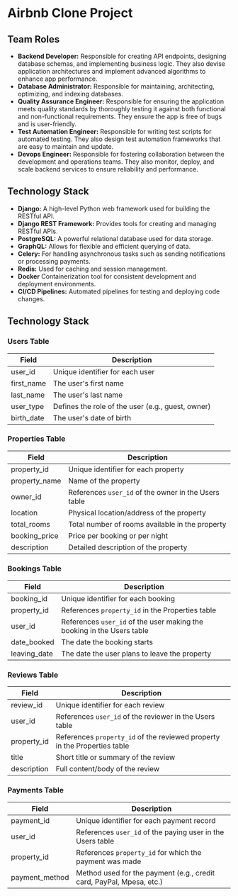 # Airbnb Clone Project
## Team Roles
- **Backend Developer:** Responsible for creating API endpoints, designing database schemas, and implementing business logic. They also devise application architectures and implement advanced algorithms to enhance app performance.
- **Database Administrator:** Responsible for maintaining, architecting, optimizing, and indexing databases.
- **Quality Assurance Engineer:** Responsible for ensuring the application meets quality standards by thoroughly testing it against both functional and non-functional requirements. They ensure the app is free of bugs and is user-friendly.
- **Test Automation Engineer:** Responsible for writing test scripts for automated testing. They also design test automation frameworks that are easy to maintain and update.
- **Devops Engineer:** Responsible for fostering collaboration between the development and operations teams. They also monitor, deploy, and scale backend services to ensure reliability and performance.
## Technology Stack
- **Django:** A high-level Python web framework used for building the RESTful API.
- **Django REST Framework:** Provides tools for creating and managing RESTful APIs.
- **PostgreSQL:** A powerful relational database used for data storage.
- **GraphQL:** Allows for flexible and efficient querying of data.
- **Celery:** For handling asynchronous tasks such as sending notifications or processing payments.
- **Redis:** Used for caching and session management.
- **Docker** Containerization tool for consistent development and deployment environments.
- **CI/CD Pipelines:** Automated pipelines for testing and deploying code changes.
## Technology Stack
### Users Table
| **Field**   | **Description**                                   |
| ----------- | ------------------------------------------------- |
| user\_id    | Unique identifier for each user                   |
| first\_name | The user's first name                             |
| last\_name  | The user's last name                              |
| user\_type  | Defines the role of the user (e.g., guest, owner) |
| birth\_date | The user's date of birth                          |
### Properties Table
| **Field**      | **Description**                                      |
| -------------- | ---------------------------------------------------- |
| property\_id   | Unique identifier for each property                  |
| property\_name | Name of the property                                 |
| owner\_id      | References `user_id` of the owner in the Users table |
| location       | Physical location/address of the property            |
| total\_rooms   | Total number of rooms available in the property      |
| booking\_price | Price per booking or per night                       |
| description    | Detailed description of the property                 |
### Bookings Table
| **Field**     | **Description**                                                        |
| ------------- | ---------------------------------------------------------------------- |
| booking\_id   | Unique identifier for each booking                                     |
| property\_id  | References `property_id` in the Properties table                       |
| user\_id      | References `user_id` of the user making the booking in the Users table |
| date\_booked  | The date the booking starts                                            |
| leaving\_date | The date the user plans to leave the property                          |
### Reviews Table
| **Field**    | **Description**                                                           |
| ------------ | ------------------------------------------------------------------------- |
| review\_id   | Unique identifier for each review                                         |
| user\_id     | References `user_id` of the reviewer in the Users table                   |
| property\_id | References `property_id` of the reviewed property in the Properties table |
| title        | Short title or summary of the review                                      |
| description  | Full content/body of the review                                           |
### Payments Table
| **Field**       | **Description**                                                      |
| --------------- | -------------------------------------------------------------------- |
| payment\_id     | Unique identifier for each payment record                            |
| user\_id        | References `user_id` of the paying user in the Users table           |
| property\_id    | References `property_id` for which the payment was made              |
| payment\_method | Method used for the payment (e.g., credit card, PayPal, Mpesa, etc.) |
